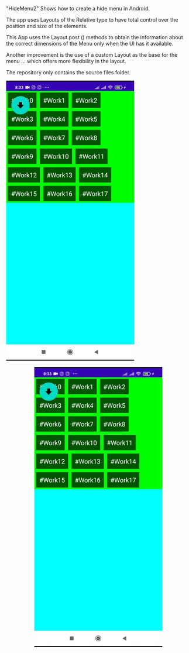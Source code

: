 "HideMenu2" Shows how to create a hide menu in Android.

The app uses Layouts of the Relative type to have total control over the position and size of the elements.

This App uses the Layout.post () methods to obtain the information about the correct dimensions of the Menu only when the UI has it available.

Another improvement is the use of a custom Layout as the base for the menu ... which offers more flexibility in the layout.

The repository only contains the source files folder.

![alt text](captura.gif?raw=true)
<p align="center">
  <img src="captura.gif" width="350" title="Capture from android device" alt="download captura.gif to see the preview">
</p>
